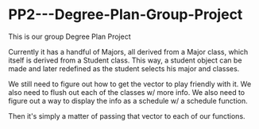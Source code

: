 # PP2---Degree-Plan-Group-Project

This is our group Degree Plan Project

Currently it has a handful of Majors, all derived from a Major class, which itself is derived from a Student class.
This way, a student object can be made and later redefined as the student selects his major and classes.

We still need to figure out how to get the vector to play friendly with it.
We also need to flush out each of the classes w/ more info.
We also need to figure out a way to display the info as a schedule w/ a schedule function.

Then it's simply a matter of passing that vector to each of our functions.
